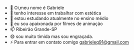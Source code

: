 - 👋 Oi,meu nome é Gabriele 
- 👀 tenho interesse em trabalhar com estética 
- 🌱 estou estudando atualmente no ensino médio 
- 💞️ eu sou apaixonada por filmes de animação 
- 📫 Ribeirão Grande-SP
- 😄 sou muito tímida mas sou engraçada.
- ⚡ Para entrar em contato comigo gabrieleq91@gmail.com

<!---
Gabriele0617/Gabriele0617 is a ✨ special ✨ repository because its `README.md` (this file) appears on your GitHub profile.
You can click the Preview link to take a look at your changes.
--->
